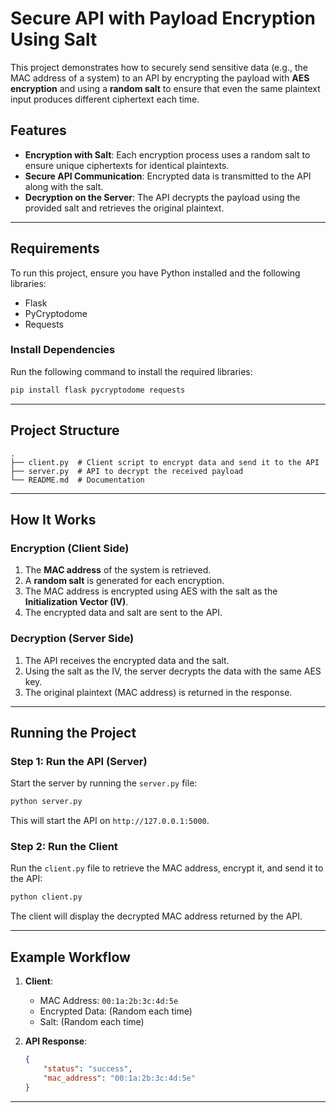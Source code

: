 # Secure API with Payload Encryption Using Salt

This project demonstrates how to securely send sensitive data (e.g., the MAC address of a system) to an API by encrypting the payload with **AES encryption** and using a **random salt** to ensure that even the same plaintext input produces different ciphertext each time.

## Features
- **Encryption with Salt**: Each encryption process uses a random salt to ensure unique ciphertexts for identical plaintexts.
- **Secure API Communication**: Encrypted data is transmitted to the API along with the salt.
- **Decryption on the Server**: The API decrypts the payload using the provided salt and retrieves the original plaintext.

---

## Requirements
To run this project, ensure you have Python installed and the following libraries:

- Flask
- PyCryptodome
- Requests

### Install Dependencies
Run the following command to install the required libraries:
```bash
pip install flask pycryptodome requests
```

---

## Project Structure
```
.
├── client.py  # Client script to encrypt data and send it to the API
├── server.py  # API to decrypt the received payload
└── README.md  # Documentation
```

---

## How It Works

### Encryption (Client Side)
1. The **MAC address** of the system is retrieved.
2. A **random salt** is generated for each encryption.
3. The MAC address is encrypted using AES with the salt as the **Initialization Vector (IV)**.
4. The encrypted data and salt are sent to the API.

### Decryption (Server Side)
1. The API receives the encrypted data and the salt.
2. Using the salt as the IV, the server decrypts the data with the same AES key.
3. The original plaintext (MAC address) is returned in the response.

---

## Running the Project

### Step 1: Run the API (Server)
Start the server by running the `server.py` file:
```bash
python server.py
```
This will start the API on `http://127.0.0.1:5000`.

### Step 2: Run the Client
Run the `client.py` file to retrieve the MAC address, encrypt it, and send it to the API:
```bash
python client.py
```
The client will display the decrypted MAC address returned by the API.

---

## Example Workflow
1. **Client**:
   - MAC Address: `00:1a:2b:3c:4d:5e`
   - Encrypted Data: (Random each time)
   - Salt: (Random each time)

2. **API Response**:
   ```json
   {
       "status": "success",
       "mac_address": "00:1a:2b:3c:4d:5e"
   }
   ```

---

